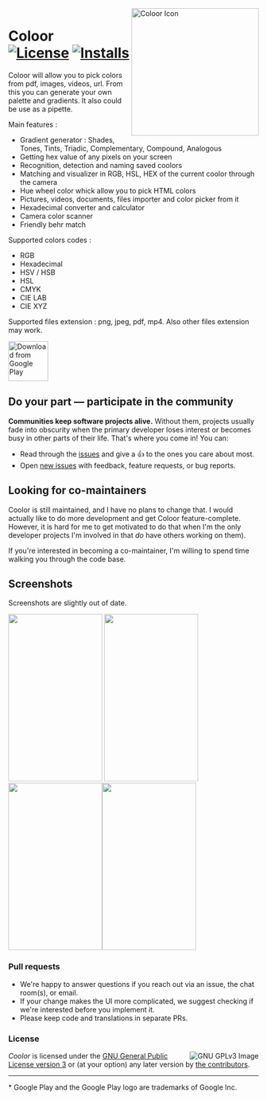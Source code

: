 <img alt="Coloor  Icon" align="right" height="256" src="https://play-lh.googleusercontent.com/DfTKf6OTP4PST-4XXSXtABKb2q3nxKpcGcMmDHEz2XKK1eyriE43XnTA9z07aNsJxsM=s180">

# Coloor <br/>[![License](https://img.shields.io/badge/license-GPL--3.0%2B-bd0000.svg)](COPYING "License: GPL-3.0-or-later") [![Installs](https://img.shields.io/endpoint?color=blue&logo=google-play&logoColor=none&url=https%3A%2F%2Fplayshields.herokuapp.com%2Fplay%3Fi%3Dcom.vvdev.colorpicker%26l%3DInstalls%26m%3D%24installs)](https://play.google.com/store/apps/details?id=com.vvdev.colorpicker)

Coloor will allow you to pick colors from pdf, images, videos, url.
From this you can generate your own palette and gradients. 
It also could be use as a pipette.

Main features : 
* Gradient generator : Shades, Tones, Tints, Triadic, Complementary, Compound, Analogous 
* Getting hex value of any pixels on your screen 
* Recognition, detection and naming saved coolors
* Matching and visualizer in RGB, HSL, HEX of the current coolor through the camera
* Hue wheel color whick allow you to pick HTML colors
* Pictures, videos, documents, files importer and color picker from it
* Hexadecimal converter and calculator 
* Camera color scanner
* Friendly behr match

Supported colors codes : 
* RGB
* Hexadecimal
* HSV / HSB
* HSL
* CMYK 
* CIE LAB
* CIE XYZ 

Supported files extension : 
png, jpeg, pdf, mp4. Also other files extension may work.

[<img src="https://play.google.com/intl/en_us/badges/images/generic/en_badge_web_generic.png" 
      alt="Download from Google Play"
      height="80">](https://play.google.com/store/apps/details?id=com.vvdev.colorpicker)

## Do your part — participate in the community

**Communities keep software projects alive.** Without them, projects usually fade
into obscurity when the primary developer loses interest or becomes busy in
other parts of their life. That's where you come in! You can:

- Read through the [issues] and give a <g-emoji alias="+1" class="emoji" fallback-src="https://assets-cdn.github.com/images/icons/emoji/unicode/1f44d.png" ios-version="6.0">👍</g-emoji> to the ones you care about most.
- Open [new issues] with feedback, feature requests, or bug reports.

## Looking for co-maintainers

Coolor is still maintained, and I have no plans to change that. I would actually like to do more development and get Coloor feature-complete. However, it is hard for me to get motivated to do that when I'm the only developer projects I'm involved in that *do* have others working on them).

If you're interested in becoming a co-maintainer, I'm willing to spend time walking you through the code base.

## Screenshots

Screenshots are slightly out of date.

<img src="https://play-lh.googleusercontent.com/BhIsQqAYVaizwO9_TK4pFC0E7xLkuMFdf4HBHrZSGuQrbrIRl0jBy6vi4WBx4k4o4cc=w2144-h1035" width="189" height="336" /> <img src="https://play-lh.googleusercontent.com/HVtBlwqp8sbJTtj9Tf7nsfMjc91u0PkPXIIyDkr7dFj4JOtanIzFEEzuD_CDpuq74cJ4=w2144-h1035" width="189" height="336" /> <img src="https://play-lh.googleusercontent.com/GcZxHU5YQVbKI3Mr3Dz0E7KHIOW1gWT53I2NX6xv4GpX9f0R4a9n_Q4tlLkRiTjuRs3r=w2144-h1035" width="189" height="336" /><img src="https://play-lh.googleusercontent.com/D_iMl-s6n9y3U6GcdWlev7XzF9FMaw2zorG4KRrEHfWoo9Xuz2AkYoDCSigSIR5xNxRp=w2144-h1035" width="189" height="336" />

### Pull requests

- We're happy to answer questions if you reach out via an issue, the chat room(s), or email.
- If your change makes the UI more complicated, we suggest checking if we're
    interested before you implement it.
- Please keep code and translations in separate PRs.

### License

[<img src="https://www.gnu.org/graphics/gplv3-127x51.png"
      align="right"
      alt="GNU GPLv3 Image">](http://www.gnu.org/licenses/gpl-3.0.en.html)

*Coolor* is licensed under the [GNU General Public License version 3] or (at your option) any later version by [the contributors].

---

\* Google Play and the Google Play logo are trademarks of Google Inc.

[issues]: https://github.com/KieceDonc/Coloor/issues
[new issues]: https://github.com/KieceDonc/Coloor/issues/new
[GNU General Public License version 3]: https://www.gnu.org/licenses/gpl-3.0.html
[the contributors]: https://github.com/KieceDonc/Coloor/graphs/contributors